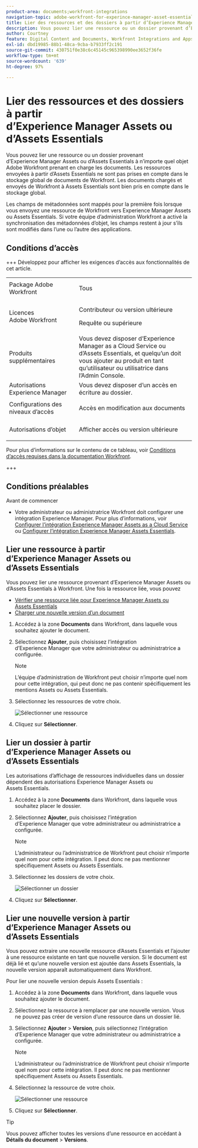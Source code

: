 ```yaml
---
product-area: documents;workfront-integrations
navigation-topic: adobe-workfront-for-experince-manager-asset-essentials
title: Lier des ressources et des dossiers à partir d’Experience Manager Assets ou d’Assets Essentials
description: Vous pouvez lier une ressource ou un dossier provenant d’Experience Manager Assets ou d’Assets Essentials à n’importe quel objet Adobe Workfront prenant en charge les documents. Les ressources envoyées à partir d’Assets Essentials ne sont pas prises en compte dans le stockage global de documents de Workfront. Les documents chargés et envoyés de Workfront à Assets Essentials sont bien pris en compte dans le stockage global.
author: Courtney
feature: Digital Content and Documents, Workfront Integrations and Apps
exl-id: dbd19985-88b1-48ca-9cba-b7933ff2c191
source-git-commit: 430751f0e38c6c45145c965398990ee3652f36fe
workflow-type: tm+mt
source-wordcount: '639'
ht-degree: 97%

---
```


# Lier des ressources et des dossiers à partir d’Experience Manager Assets ou d’Assets Essentials

Vous pouvez lier une ressource ou un dossier provenant d’Experience Manager Assets ou d’Assets Essentials à n’importe quel objet Adobe Workfront prenant en charge les documents. Les ressources envoyées à partir d’Assets Essentials ne sont pas prises en compte dans le stockage global de documents de Workfront. Les documents chargés et envoyés de Workfront à Assets Essentials sont bien pris en compte dans le stockage global.

Les champs de métadonnées sont mappés pour la première fois lorsque vous envoyez une ressource de Workfront vers Experience Manager Assets ou Assets Essentials. Si votre équipe d’administration Workfront a activé la synchronisation des métadonnées d’objet, les champs restent à jour s’ils sont modifiés dans l’une ou l’autre des applications.

## Conditions d’accès

+++ Développez pour afficher les exigences d’accès aux fonctionnalités de cet article.

<table style="table-layout:auto"> 
 <col> 
 <col> 
 <tbody> 
  <tr> 
   <td role="rowheader">Package Adobe Workfront</td> 
   <td> <p> Tous</p> </td> 
  </tr> 
  <tr> 
   <td role="rowheader">Licences Adobe Workfront</td> 
   <td> 
   <p>Contributeur ou version ultérieure</p> 
   <p>Requête ou supérieure</p> </td> 
  </tr> 
  <tr> 
   <td role="rowheader">Produits supplémentaires</td> 
   <td>Vous devez disposer d’Experience Manager as a Cloud Service ou d’Assets Essentials, et quelqu’un doit vous ajouter au produit en tant qu’utilisateur ou utilisatrice dans l’Admin Console.</td> 
  </tr> 
   <tr> 
    <td role="rowheader">Autorisations Experience Manager</td> 
    <td>Vous devez disposer d’un accès en écriture au dossier.</td> 
   </tr>
  <tr> 
   <td role="rowheader">Configurations des niveaux d’accès</td> 
   <td> <p>Accès en modification aux documents</p> </td> 
  </tr> 
  <tr> 
   <td role="rowheader">Autorisations d’objet</td> 
   <td> <p>Afficher accès ou version ultérieure</p> </td> 
  </tr> 
 </tbody> 
</table>

Pour plus d’informations sur le contenu de ce tableau, voir [Conditions d’accès requises dans la documentation Workfront](/help/quicksilver/administration-and-setup/add-users/access-levels-and-object-permissions/access-level-requirements-in-documentation.md).

+++

## Conditions préalables

Avant de commencer

* Votre administrateur ou administratrice Workfront doit configurer une intégration Experience Manager. Pour plus d’informations, voir [Configurer l’intégration Experience Manager Assets as a Cloud Service](/help/quicksilver/administration-and-setup/configure-integrations/configure-aacs-integration.md) ou [Configurer l’intégration Experience Manager Assets Essentials](/help/quicksilver/documents/adobe-workfront-for-experience-manager-assets-essentials/setup-asset-essentials.md).

## Lier une ressource à partir d’Experience Manager Assets ou d’Assets Essentials

Vous pouvez lier une ressource provenant d’Experience Manager Assets ou d’Assets Essentials à Workfront. Une fois la ressource liée, vous pouvez

* [Vérifier une ressource liée pour Experience Manager Assets ou Assets Essentials](../../documents/adobe-workfront-for-experience-manager-assets-essentials/proof-linked-asset-aem.md)
* [Charger une nouvelle version d’un document](../../documents/managing-documents/upload-new-document-version.md)

1. Accédez à la zone **Documents** dans Workfront, dans laquelle vous souhaitez ajouter le document.
1. Sélectionnez **Ajouter**, puis choisissez l’intégration d’Experience Manager que votre administrateur ou administratrice a configurée.

   >[!NOTE]
   >
   >L’équipe d’administration de Workfront peut choisir n’importe quel nom pour cette intégration, qui peut donc ne pas contenir spécifiquement les mentions Assets ou Assets Essentials.

1. Sélectionnez les ressources de votre choix.

   ![Sélectionner une ressource](assets/select-an-asset.png)

1. Cliquez sur **Sélectionner**.

## Lier un dossier à partir d’Experience Manager Assets ou d’Assets Essentials

Les autorisations d’affichage de ressources individuelles dans un dossier dépendent des autorisations Experience Manager Assets ou Assets Essentials.

1. Accédez à la zone **Documents** dans Workfront, dans laquelle vous souhaitez placer le dossier.
1. Sélectionnez **Ajouter**, puis choisissez l’intégration d’Experience Manager que votre administrateur ou administratrice a configurée.

   >[!NOTE]
   >
   >L’administrateur ou l’administratrice de Workfront peut choisir n’importe quel nom pour cette intégration. Il peut donc ne pas mentionner spécifiquement Assets ou Assets Essentials.

1. Sélectionnez les dossiers de votre choix.

   ![Sélectionner un dossier](assets/select-a-folder.png)

1. Cliquez sur **Sélectionner**.

## Lier une nouvelle version à partir d’Experience Manager Assets ou d’Assets Essentials

Vous pouvez extraire une nouvelle ressource d’Assets Essentials et l’ajouter à une ressource existante en tant que nouvelle version. Si le document est déjà lié et qu’une nouvelle version est ajoutée dans Assets Essentials, la nouvelle version apparaît automatiquement dans Workfront.

Pour lier une nouvelle version depuis Assets Essentials :

1. Accédez à la zone **Documents** dans Workfront, dans laquelle vous souhaitez ajouter le document.
1. Sélectionnez la ressource à remplacer par une nouvelle version. Vous ne pouvez pas créer de version d’une ressource dans un dossier lié.
1. Sélectionnez **Ajouter** > **Version**, puis sélectionnez l’intégration d’Experience Manager que votre administrateur ou administratrice a configurée.

   >[!NOTE]
   >
   >L’administrateur ou l’administratrice de Workfront peut choisir n’importe quel nom pour cette intégration. Il peut donc ne pas mentionner spécifiquement Assets ou Assets Essentials.

1. Sélectionnez la ressource de votre choix.

   ![Sélectionner une ressource](assets/select-an-asset.png)

1. Cliquez sur **Sélectionner**.

>[!TIP]
>
>Vous pouvez afficher toutes les versions d’une ressource en accédant à **Détails du document** > **Versions**.
